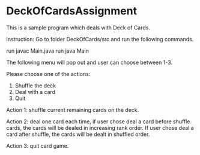# DeckOfCardsAssignment
This is a sample program which deals with Deck of Cards.

Instruction: Go to folder DeckOfCards/src and run the following commands.

run javac Main.java 
run java Main

The following menu will pop out and user can choose between 1-3.

Please choose one of the actions:

1. Shuffle the deck
2. Deal with a card
3. Quit

Action 1: shuffle current remaining cards on the deck.

Action 2: deal one card each time, if user chose deal a card before shuffle cards, the cards will be dealed in increasing rank order. If user chose deal a card after shuffle, the cards will be dealt in shuffled order.

Action 3: quit card game.

